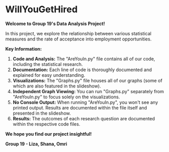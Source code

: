 # WillYouGetHired
**Welcome to Group 19's Data Analysis Project!**

In this project, we explore the relationship between various statistical measures and the rate of acceptance into employment opportunities. 

**Key Information:**

1. **Code and Analysis:** The "AreYouIn.py" file contains all of our code, including the statistical research.
2. **Documentation:**  Each line of code is thoroughly documented and explained for easy understanding.
3. **Visualizations:** The "Graphs.py" file houses all of our graphs (some of which are also featured in the slideshow). 
4. **Independent Graph Viewing:** You can run "Graphs.py" separately from "AreYouIn.py" to focus solely on the visualizations. 
5. **No Console Output:** When running "AreYouIn.py", you won't see any printed output. Results are documented within the file itself and presented in the slideshow.
6. **Results:** The outcomes of each research question are documented within the respective code files.

**We hope you find our project insightful!**

**Group 19 - Liza, Shana, Omri** 